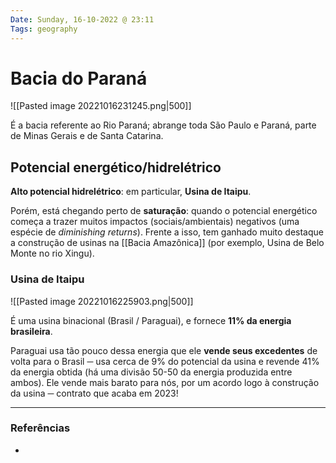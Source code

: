 ```yaml
---
Date: Sunday, 16-10-2022 @ 23:11
Tags: geography
---
```

# Bacia do Paraná
![[Pasted image 20221016231245.png|500]]

É a bacia referente ao Rio Paraná; abrange toda São Paulo e Paraná, parte de Minas Gerais e de Santa Catarina.

## Potencial energético/hidrelétrico
**Alto potencial hidrelétrico**: em particular, **Usina de Itaipu**. 

Porém, está chegando perto de **saturação**: quando o potencial energético começa a trazer muitos impactos (sociais/ambientais) negativos (uma espécie de *diminishing returns*). Frente a isso, tem ganhado muito destaque a construção de usinas na [[Bacia Amazônica]] (por exemplo, Usina de Belo Monte no rio Xingu). 

### Usina de Itaipu
![[Pasted image 20221016225903.png|500]]

É uma usina binacional (Brasil / Paraguai), e fornece **11% da energia brasileira**. 

Paraguai usa tão pouco dessa energia que ele **vende seus excedentes** de volta para o Brasil ─ usa cerca de 9% do potencial da usina e revende 41% da energia obtida (há uma divisão 50-50 da energia produzida entre ambos). Ele vende mais barato para nós, por um acordo logo à construção da usina ─ contrato que acaba em 2023!


---
### Referências
- 